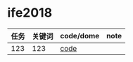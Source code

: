 # ife2018

任务|关键词|code/dome|note
---|---|---|---|
123|123|[code](https://github.com/zhwqw/baidu/blob/master/day1/index.html)